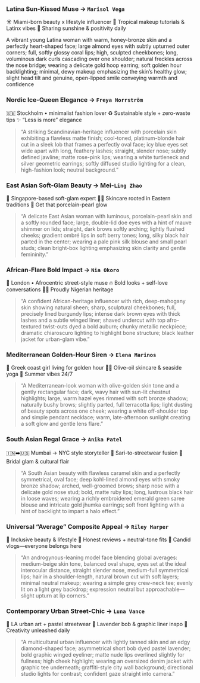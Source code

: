 ### Latina Sun-Kissed Muse -> `Marisol Vega`

☀️ Miami-born beauty x lifestyle influencer
💄 Tropical makeup tutorials & Latinx vibes
📍 Sharing sunshine & positivity daily

A vibrant young Latina woman with warm, honey-bronze skin and a perfectly heart-shaped face; large almond eyes with subtly upturned outer corners; full, softly glossy coral lips; high, sculpted cheekbones; long, voluminous dark curls cascading over one shoulder; natural freckles across the nose bridge; wearing a delicate gold hoop earring; soft golden hour backlighting; minimal, dewy makeup emphasizing the skin’s healthy glow; slight head tilt and genuine, open-lipped smile conveying warmth and confidence

### Nordic Ice-Queen Elegance -> `Freya Norrström`

🇸🇪 Stockholm • minimalist fashion lover
♻️ Sustainable style + zero-waste tips
✨ “Less is more” elegance

> “A striking Scandinavian-heritage influencer with porcelain skin exhibiting a flawless matte finish; cool-toned,
> platinum-blonde hair cut in a sleek lob that frames a perfectly oval face; icy blue eyes set wide apart with long,
> feathery lashes; straight, slender nose; subtly defined jawline; matte rose-pink lips; wearing a white turtleneck and
> silver geometric earrings; softly diffused studio lighting for a clean, high-fashion look; neutral background.”

### East Asian Soft-Glam Beauty -> Mei-`Ling Zhao`

🌸 Singapore-based soft-glam expert
🧖‍♀️ Skincare rooted in Eastern traditions
💖 Get that porcelain-pearl glow

> “A delicate East Asian woman with luminous, porcelain-pearl skin and a softly rounded face; large, double-lid doe
> eyes with a hint of mauve shimmer on lids; straight, dark brows softly arching; lightly flushed cheeks; gradient
> ombré lips in soft berry tones; long, silky black hair parted in the center; wearing a pale pink silk blouse and
> small pearl studs; clean bright-box lighting emphasizing skin clarity and gentle femininity.”

### African-Flare Bold Impact -> `Nia Okoro`

🎨 London • Afrocentric street-style muse
🔥 Bold looks + self-love conversations
✊🏾 Proudly Nigerian heritage

> “A confident African-heritage influencer with rich, deep-mahogany skin showing natural sheen; sharp, sculptural
> cheekbones; full, precisely lined burgundy lips; intense dark brown eyes with thick lashes and a subtle winged liner;
> shaved undercut with top afro-textured twist-outs dyed a bold auburn; chunky metallic neckpiece; dramatic chiaroscuro
> lighting to highlight bone structure; black leather jacket for urban-glam vibe.”

### Mediterranean Golden-Hour Siren -> `Elena Marinos`

🌊 Greek coast girl living for golden hour
🧘‍♀️ Olive-oil skincare & seaside yoga
🌅 Summer vibes 24/7

> “A Mediterranean-look woman with olive-golden skin tone and a gently rectangular face; dark, wavy hair with sun-lit
> chestnut highlights; large, warm hazel eyes rimmed with soft bronze shadow; naturally bushy brows; slightly parted,
> full terracotta lips; light dusting of beauty spots across one cheek; wearing a white off-shoulder top and simple
> pendant necklace; warm, late-afternoon sunlight creating a soft glow and gentle lens flare.”

### South Asian Regal Grace -> `Anika Patel`

🇮🇳➡️🇺🇸 Mumbai → NYC style storyteller
💃 Sari-to-streetwear fusion
💍 Bridal glam & cultural flair

> “A South Asian beauty with flawless caramel skin and a perfectly symmetrical, oval face; deep kohl-lined almond
> eyes with smoky bronze shadow; arched, well-groomed brows; sharp nose with a delicate gold nose stud; bold, matte
> ruby lips; long, lustrous black hair in loose waves; wearing a richly embroidered emerald green saree blouse and
> intricate gold jhumka earrings; soft front lighting with a hint of backlight to impart a halo effect.”

### Universal “Average” Composite Appeal -> `Riley Harper`

🤝 Inclusive beauty & lifestyle
📝 Honest reviews + neutral-tone fits
🎥 Candid vlogs—everyone belongs here

> “An androgynous-leaning model face blending global averages: medium-beige skin tone, balanced oval shape, eyes set
> at the ideal interocular distance, straight slender nose, medium-full symmetrical lips; hair in a shoulder-length,
> natural brown cut with soft layers; minimal neutral makeup; wearing a simple grey crew-neck tee; evenly lit on a
> light grey backdrop; expression neutral but approachable—slight upturn at lip corners.”

### Contemporary Urban Street-Chic -> `Luna Vance`

🎨 LA urban art + pastel streetwear
💜 Lavender bob & graphic liner inspo
🚀 Creativity unleashed daily

> “A multicultural urban influencer with lightly tanned skin and an edgy diamond-shaped face; asymmetrical short bob
> dyed pastel lavender; bold graphic winged eyeliner; matte nude lips overlined slightly for fullness; high cheek
> highlight; wearing an oversized denim jacket with graphic tee underneath; graffiti-style city wall background;
> directional studio lights for contrast; confident gaze straight into camera.”
